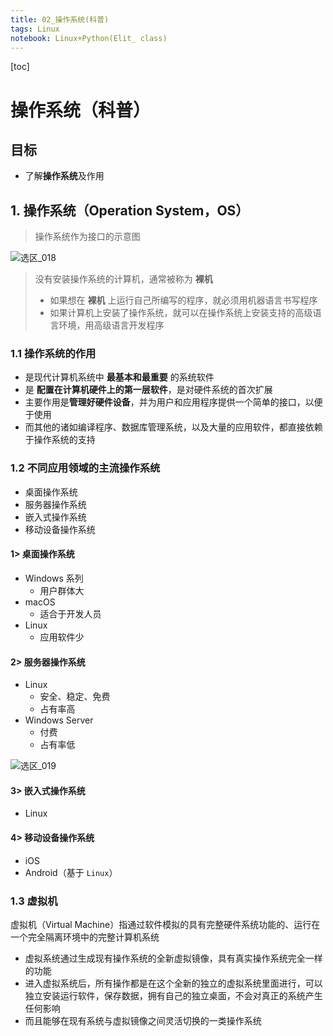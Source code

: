 ```yaml
---
title: 02_操作系统(科普)
tags: Linux
notebook: Linux+Python(Elit_ class) 
---
```


[toc]

# 操作系统（科普）

## 目标

* 了解**操作系统**及作用

## 1. 操作系统（Operation System，OS）

> 操作系统作为接口的示意图

![选区_018](https://i.loli.net/2018/06/26/5b32358614aa1.png)

 
> 没有安装操作系统的计算机，通常被称为 **裸机**
>
> * 如果想在 **裸机** 上运行自己所编写的程序，就必须用机器语言书写程序
> * 如果计算机上安装了操作系统，就可以在操作系统上安装支持的高级语言环境，用高级语言开发程序

### 1.1 操作系统的作用

* 是现代计算机系统中 **最基本和最重要** 的系统软件
* 是 **配置在计算机硬件上的第一层软件**，是对硬件系统的首次扩展
* 主要作用是**管理好硬件设备**，并为用户和应用程序提供一个简单的接口，以便于使用
* 而其他的诸如编译程序、数据库管理系统，以及大量的应用软件，都直接依赖于操作系统的支持

### 1.2 不同应用领域的主流操作系统

* 桌面操作系统
* 服务器操作系统
* 嵌入式操作系统
* 移动设备操作系统

#### 1> 桌面操作系统

* Windows 系列
    * 用户群体大
* macOS
    * 适合于开发人员
* Linux
    * 应用软件少

#### 2> 服务器操作系统

* Linux
    * 安全、稳定、免费
    * 占有率高
* Windows Server
    * 付费
    * 占有率低

![选区_019](https://i.loli.net/2018/06/26/5b3235bf5595a.png)

#### 3> 嵌入式操作系统

* Linux

#### 4> 移动设备操作系统

* iOS
* Android（基于 `Linux`）

### 1.3 虚拟机

虚拟机（Virtual Machine）指通过软件模拟的具有完整硬件系统功能的、运行在一个完全隔离环境中的完整计算机系统

* 虚拟系统通过生成现有操作系统的全新虚拟镜像，具有真实操作系统完全一样的功能
* 进入虚拟系统后，所有操作都是在这个全新的独立的虚拟系统里面进行，可以独立安装运行软件，保存数据，拥有自己的独立桌面，不会对真正的系统产生任何影响
* 而且能够在现有系统与虚拟镜像之间灵活切换的一类操作系统



